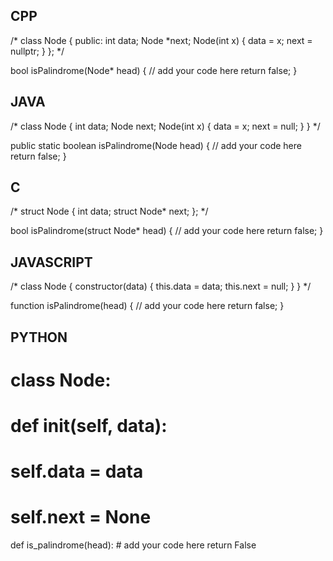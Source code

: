 ## CPP

/*
class Node {
  public:
    int data;
    Node *next;
    Node(int x) {
        data = x;
        next = nullptr;
    }
};
*/

bool isPalindrome(Node* head) {
    // add your code here
    return false;
}



## JAVA

/*
class Node {
    int data;
    Node next;
    Node(int x) {
        data = x;
        next = null;
    }
}
*/

public static boolean isPalindrome(Node head) {
    // add your code here
    return false;
}




## C

/*
struct Node {
    int data;
    struct Node* next;
};
*/

bool isPalindrome(struct Node* head) {
    // add your code here
    return false;
}




## JAVASCRIPT

/*
class Node {
    constructor(data) {
        this.data = data;
        this.next = null;
    }
}
*/

function isPalindrome(head) {
    // add your code here
    return false;
}



## PYTHON

# class Node:
#    def __init__(self, data):
#        self.data = data
#        self.next = None

def is_palindrome(head):
    # add your code here
    return False
